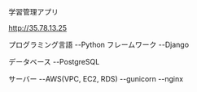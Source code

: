 学習管理アプリ

http://35.78.13.25

プログラミング言語
--Python
フレームワーク
--Django

データベース
--PostgreSQL

サーバー
--AWS(VPC, EC2, RDS)
--gunicorn
--nginx
